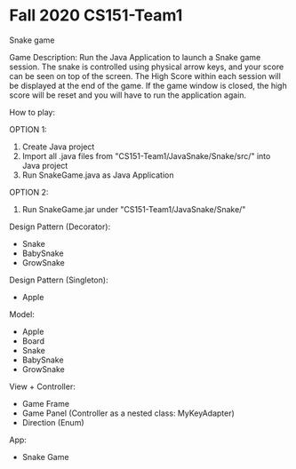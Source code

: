 # Fall 2020 CS151-Team1
Snake game

Game Description:
Run the Java Application to launch a Snake game session. The snake is controlled using physical arrow keys, and your score can be seen on top of the screen. The High Score within each session will be displayed at the end of the game. If the game window is closed, the high score will be reset and you will have to run the application again.

How to play:

OPTION 1:
1. Create Java project
2. Import all .java files from "CS151-Team1/JavaSnake/Snake/src/" into Java project
3. Run SnakeGame.java as Java Application

OPTION 2:
1. Run SnakeGame.jar under "CS151-Team1/JavaSnake/Snake/"


Design Pattern (Decorator):
- Snake
- BabySnake
- GrowSnake

Design Pattern (Singleton):
- Apple

Model:
- Apple
- Board
- Snake
- BabySnake
- GrowSnake

View + Controller:
- Game Frame
- Game Panel (Controller as a nested class: MyKeyAdapter)
- Direction (Enum)

App: 
- Snake Game
